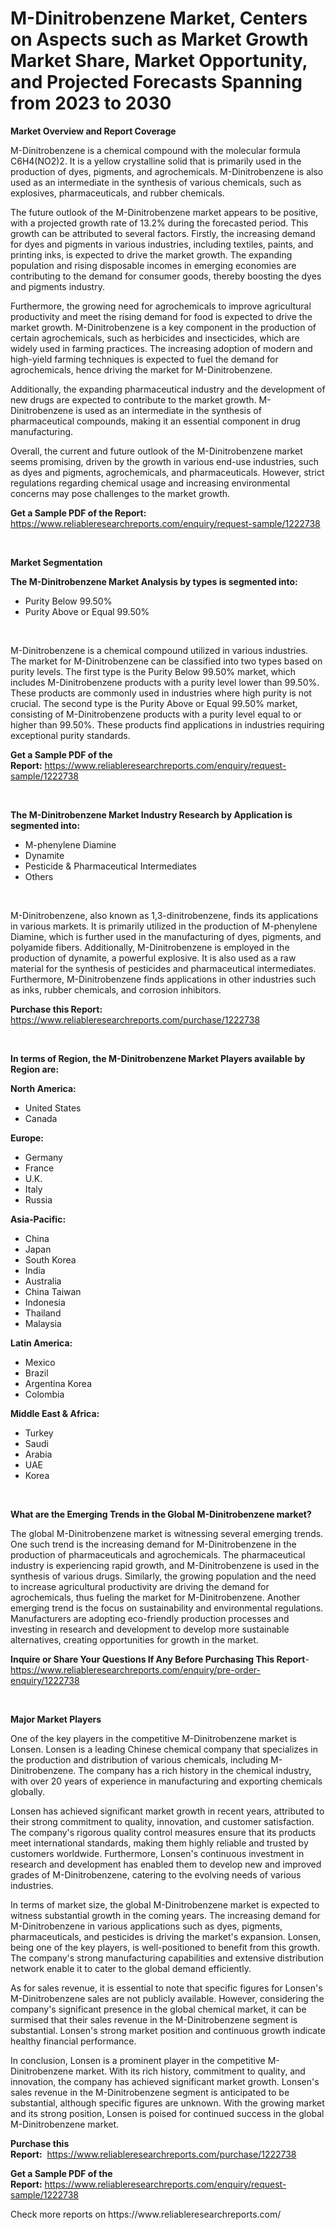 <p><h1>M-Dinitrobenzene Market, Centers on Aspects such as Market Growth Market Share, Market Opportunity, and Projected Forecasts Spanning from 2023 to 2030</h1></p><p><strong>Market Overview and Report Coverage</strong></p>
<p><p>M-Dinitrobenzene is a chemical compound with the molecular formula C6H4(NO2)2. It is a yellow crystalline solid that is primarily used in the production of dyes, pigments, and agrochemicals. M-Dinitrobenzene is also used as an intermediate in the synthesis of various chemicals, such as explosives, pharmaceuticals, and rubber chemicals.</p><p>The future outlook of the M-Dinitrobenzene market appears to be positive, with a projected growth rate of 13.2% during the forecasted period. This growth can be attributed to several factors. Firstly, the increasing demand for dyes and pigments in various industries, including textiles, paints, and printing inks, is expected to drive the market growth. The expanding population and rising disposable incomes in emerging economies are contributing to the demand for consumer goods, thereby boosting the dyes and pigments industry.</p><p>Furthermore, the growing need for agrochemicals to improve agricultural productivity and meet the rising demand for food is expected to drive the market growth. M-Dinitrobenzene is a key component in the production of certain agrochemicals, such as herbicides and insecticides, which are widely used in farming practices. The increasing adoption of modern and high-yield farming techniques is expected to fuel the demand for agrochemicals, hence driving the market for M-Dinitrobenzene.</p><p>Additionally, the expanding pharmaceutical industry and the development of new drugs are expected to contribute to the market growth. M-Dinitrobenzene is used as an intermediate in the synthesis of pharmaceutical compounds, making it an essential component in drug manufacturing.</p><p>Overall, the current and future outlook of the M-Dinitrobenzene market seems promising, driven by the growth in various end-use industries, such as dyes and pigments, agrochemicals, and pharmaceuticals. However, strict regulations regarding chemical usage and increasing environmental concerns may pose challenges to the market growth.</p></p>
<p><strong>Get a Sample PDF of the Report:</strong> <a href="https://www.reliableresearchreports.com/enquiry/request-sample/1222738">https://www.reliableresearchreports.com/enquiry/request-sample/1222738</a></p>
<p>&nbsp;</p>
<p><strong>Market Segmentation</strong></p>
<p><strong>The M-Dinitrobenzene Market Analysis by types is segmented into:</strong></p>
<p><ul><li>Purity Below 99.50%</li><li>Purity Above or Equal 99.50%</li></ul></p>
<p>&nbsp;</p>
<p><p>M-Dinitrobenzene is a chemical compound utilized in various industries. The market for M-Dinitrobenzene can be classified into two types based on purity levels. The first type is the Purity Below 99.50% market, which includes M-Dinitrobenzene products with a purity level lower than 99.50%. These products are commonly used in industries where high purity is not crucial. The second type is the Purity Above or Equal 99.50% market, consisting of M-Dinitrobenzene products with a purity level equal to or higher than 99.50%. These products find applications in industries requiring exceptional purity standards.</p></p>
<p><strong>Get a Sample PDF of the Report:</strong>&nbsp;<a href="https://www.reliableresearchreports.com/enquiry/request-sample/1222738">https://www.reliableresearchreports.com/enquiry/request-sample/1222738</a></p>
<p>&nbsp;</p>
<p><strong>The M-Dinitrobenzene Market Industry Research by Application is segmented into:</strong></p>
<p><ul><li>M-phenylene Diamine</li><li>Dynamite</li><li>Pesticide & Pharmaceutical Intermediates</li><li>Others</li></ul></p>
<p>&nbsp;</p>
<p><p>M-Dinitrobenzene, also known as 1,3-dinitrobenzene, finds its applications in various markets. It is primarily utilized in the production of M-phenylene Diamine, which is further used in the manufacturing of dyes, pigments, and polyamide fibers. Additionally, M-Dinitrobenzene is employed in the production of dynamite, a powerful explosive. It is also used as a raw material for the synthesis of pesticides and pharmaceutical intermediates. Furthermore, M-Dinitrobenzene finds applications in other industries such as inks, rubber chemicals, and corrosion inhibitors.</p></p>
<p><strong>Purchase this Report:</strong>&nbsp; <a href="https://www.reliableresearchreports.com/purchase/1222738">https://www.reliableresearchreports.com/purchase/1222738</a></p>
<p>&nbsp;</p>
<p><strong>In terms of Region, the M-Dinitrobenzene Market Players available by Region are:</strong></p>
<p>
    <p> <strong> North America: </strong>
        <ul>
            <li>United States</li>
            <li>Canada</li>
        </ul>
        </p> 
    <p> <strong> Europe: </strong>
        <ul>
            <li>Germany</li>
            <li>France</li>
            <li>U.K.</li>
            <li>Italy</li>
            <li>Russia</li>
        </ul>
        </p> 
    <p> <strong> Asia-Pacific: </strong>
        <ul>
            <li>China</li>
            <li>Japan</li>
            <li>South Korea</li>
            <li>India</li>
            <li>Australia</li>
            <li>China Taiwan</li>
            <li>Indonesia</li>
            <li>Thailand</li>
            <li>Malaysia</li>
        </ul>
        </p> 
    <p> <strong> Latin America: </strong>
        <ul>
            <li>Mexico</li>
            <li>Brazil</li>
            <li>Argentina Korea</li>
            <li>Colombia</li>
        </ul>
        </p> 
    <p> <strong> Middle East & Africa: </strong>
        <ul>
            <li>Turkey</li>
            <li>Saudi</li>
            <li>Arabia</li>
            <li>UAE</li>
            <li>Korea</li>
        </ul>
    </p>
    </p>
<p>&nbsp;</p>
<p><strong>What are the Emerging Trends in the Global M-Dinitrobenzene market?</strong></p>
<p><p>The global M-Dinitrobenzene market is witnessing several emerging trends. One such trend is the increasing demand for M-Dinitrobenzene in the production of pharmaceuticals and agrochemicals. The pharmaceutical industry is experiencing rapid growth, and M-Dinitrobenzene is used in the synthesis of various drugs. Similarly, the growing population and the need to increase agricultural productivity are driving the demand for agrochemicals, thus fueling the market for M-Dinitrobenzene. Another emerging trend is the focus on sustainability and environmental regulations. Manufacturers are adopting eco-friendly production processes and investing in research and development to develop more sustainable alternatives, creating opportunities for growth in the market.</p></p>
<p><strong>Inquire or Share Your Questions If Any Before Purchasing This Report</strong>- <a href="https://www.reliableresearchreports.com/enquiry/pre-order-enquiry/1222738">https://www.reliableresearchreports.com/enquiry/pre-order-enquiry/1222738</a></p>
<p>&nbsp;</p>
<p><strong>Major Market Players</strong></p>
<p><p>One of the key players in the competitive M-Dinitrobenzene market is Lonsen. Lonsen is a leading Chinese chemical company that specializes in the production and distribution of various chemicals, including M-Dinitrobenzene. The company has a rich history in the chemical industry, with over 20 years of experience in manufacturing and exporting chemicals globally.</p><p>Lonsen has achieved significant market growth in recent years, attributed to their strong commitment to quality, innovation, and customer satisfaction. The company's rigorous quality control measures ensure that its products meet international standards, making them highly reliable and trusted by customers worldwide. Furthermore, Lonsen's continuous investment in research and development has enabled them to develop new and improved grades of M-Dinitrobenzene, catering to the evolving needs of various industries.</p><p>In terms of market size, the global M-Dinitrobenzene market is expected to witness substantial growth in the coming years. The increasing demand for M-Dinitrobenzene in various applications such as dyes, pigments, pharmaceuticals, and pesticides is driving the market's expansion. Lonsen, being one of the key players, is well-positioned to benefit from this growth. The company's strong manufacturing capabilities and extensive distribution network enable it to cater to the global demand efficiently.</p><p>As for sales revenue, it is essential to note that specific figures for Lonsen's M-Dinitrobenzene sales are not publicly available. However, considering the company's significant presence in the global chemical market, it can be surmised that their sales revenue in the M-Dinitrobenzene segment is substantial. Lonsen's strong market position and continuous growth indicate healthy financial performance.</p><p>In conclusion, Lonsen is a prominent player in the competitive M-Dinitrobenzene market. With its rich history, commitment to quality, and innovation, the company has achieved significant market growth. Lonsen's sales revenue in the M-Dinitrobenzene segment is anticipated to be substantial, although specific figures are unknown. With the growing market and its strong position, Lonsen is poised for continued success in the global M-Dinitrobenzene market.</p></p>
<p><strong>Purchase this Report:</strong>&nbsp;&nbsp;<a href="https://www.reliableresearchreports.com/purchase/1222738">https://www.reliableresearchreports.com/purchase/1222738</a></p>
<p></p>
<p><strong>Get a Sample PDF of the Report:</strong>&nbsp;<a href="https://www.reliableresearchreports.com/enquiry/request-sample/1222738">https://www.reliableresearchreports.com/enquiry/request-sample/1222738</a></p>
<p>Check more reports on https://www.reliableresearchreports.com/</p>